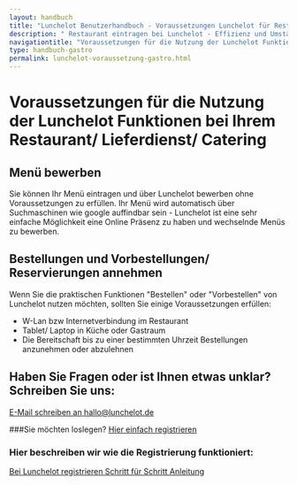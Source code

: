 ```yaml
---
layout: handbuch
title: "Lunchelot Benutzerhandbuch - Voraussetzungen Lunchelot für Restaurants/ Lieferdienste/ Catering"
description: " Restaurant eintragen bei Lunchelot - Effizienz und Umstätze steigern"
navigationtitle: "Voraussetzungen für die Nutzung der Lunchelot Funktionen"
type: handbuch-gastro
permalink: lunchelot-voraussetzung-gastro.html
---
```


# Voraussetzungen für die Nutzung der Lunchelot Funktionen bei Ihrem Restaurant/ Lieferdienst/ Catering


## Menü bewerben 
Sie können Ihr Menü eintragen und über Lunchelot bewerben ohne Voraussetzungen zu erfüllen.  Ihr Menü wird automatisch über Suchmaschinen wie google auffindbar sein - Lunchelot ist eine sehr einfache Möglichkeit eine Online Präsenz zu haben und wechselnde Menüs zu bewerben.

## Bestellungen und Vorbestellungen/ Reservierungen annehmen
Wenn Sie die praktischen Funktionen "Bestellen" oder "Vorbestellen" von Lunchelot nutzen möchten, sollten Sie einige Voraussetzungen erfüllen: 

 * W-Lan bzw Internetverbindung im Restaurant
 * Tablet/ Laptop in Küche oder Gastraum
 * Die Bereitschaft bis zu einer bestimmten Uhrzeit Bestellungen anzunehmen oder abzulehnen


## Haben Sie Fragen oder ist Ihnen etwas unklar? Schreiben Sie uns: 
[E-Mail schreiben an hallo@lunchelot.de](hallo@lunchelot.de)

###Sie möchten loslegen?  [Hier einfach registrieren](https://lunchelot.de/signup)

### Hier beschreiben wir wie die Registrierung funktioniert:  
<a href="LINK" title="Mittagstisch Traube am See" target="_blank">Bei Lunchelot registrieren Schritt für Schritt Anleitung</a>



